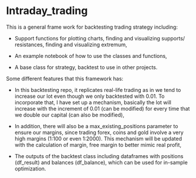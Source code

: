 # Intraday_trading
 
This is a general frame work for backtesting trading strategy including:

* Support functions for plotting charts, finding and visualizing supports/ resistances, finding and visualizing extremum,

* An example notebook of how to use the classes and functions,

* A base class for strategy, backtest to use in other projects.

Some different features that this framework has:

* In this backtesting repo, it replicates real-life trading as in we tend to increase our lot even though we only backtested with 0.01. To incorporate that, I have set up a mechanism, basically the lot will increase with the increment of 0.01 (can be modified) for every time that we double our capital (can also be modified),

* In addition, there will also be a max_existing_positions parameter to ensure our margins, since trading forex, coins and gold involve a very high margins (1:100 or even 1:2000). This mechanism will be updated with the calculation of margin, free margin to better mimic real profit,

* The outputs of the backtest class including dataframes with positions (df_result) and balances (df_balance), which can be used for in-sample optimization. 
